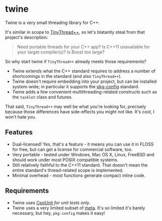 twine
=====

Twine is a very small threading library for C++.

It's similar in scope to [TinyThread++](http://tinythreadpp.bitsnbites.eu/), so
let's blatantly steal from that project's description:

> Need portable threads for your C++ app? Is C++11 unavailable for your target
> compiler(s)? Is Boost too large?

So why start twine if `TinyThread++` already meets those requirements?

- Twine extends what the C++ standard requires to address a number of
  shortcomings in the standard (and also `TinyThread++`).
- Twine doesn't require embedding into your project, but can be installed
  system-wide; in particular it supports the
  [pkg-config](http://www.freedesktop.org/wiki/Software/pkg-config/) standard.
- Twine adds a few convenient multithreading-related constructs such as the
  `tasklet` class and futures.

That said, `TinyThread++` may well be what you're looking for, precisely because
those differences have side-effects you might not like. It's cool, I won't hate
you.


Features
--------

- Dual-licensed! Yes, that's a feature - it means you can use it in FLOSS for
  free, but can get a license for commercial software, too.
- Very portable - tested under Windows, Mac OS X, Linux, FreeBSD and should
  work under most POSIX compatible systems.
- Still relatively faithful to the C++11 standard. That doesn't mean the entire
  standard's thread-related scope is implemented.
- Minimal overhead - most functions generate compact inline code.


Requirements
------------

- Twine uses [CppUnit](http://cppunit.sourceforge.net) _for unit tests only_.
- Twine uses a very limited subset of [meta](https://github.com/jfinkhaeuser/meta).
  It's so limited it's barely necessary, but hey, `pkg-config` makes it easy!
